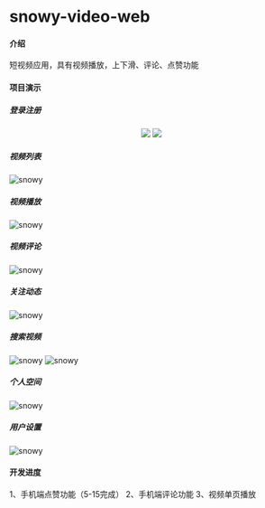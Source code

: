 # snowy-video-web

#### 介绍
短视频应用，具有视频播放，上下滑、评论、点赞功能

#### 项目演示
##### 登录注册

<center>
<figure>
<img src="https://icewx-1251138640.cos.ap-guangzhou.myqcloud.com/github%2Fsnowy-video-serve%2FPhoto_0524_4a.jpg?1" />
<img src="https://icewx-1251138640.cos.ap-guangzhou.myqcloud.com/github%2Fsnowy-video-serve%2FPhoto_0524_3a.jpg?1" />
</figure>
</center>

##### 视频列表
![snowy](https://icewx-1251138640.cos.ap-guangzhou.myqcloud.com/github%2Fsnowy-video-serve%2FPhoto_0524_2a.jpg?1)

##### 视频播放
![snowy](https://icewx-1251138640.cos.ap-guangzhou.myqcloud.com/github%2Fsnowy-video-serve%2FPhoto_0526_1a.jpg?1)

##### 视频评论
![snowy](https://icewx-1251138640.cos.ap-guangzhou.myqcloud.com/github%2Fsnowy-video-serve%2FPhoto_0526_2a.jpg?1)

##### 关注动态
![snowy](https://icewx-1251138640.cos.ap-guangzhou.myqcloud.com/github%2Fsnowy-video-serve%2FPhoto_0524_6a.jpg?1)

##### 搜索视频
![snowy](https://icewx-1251138640.cos.ap-guangzhou.myqcloud.com/github%2Fsnowy-video-serve%2FPhoto_0524_9a.jpg?1)
![snowy](https://icewx-1251138640.cos.ap-guangzhou.myqcloud.com/github%2Fsnowy-video-serve%2FPhoto_0524_8a.jpg?1)
##### 个人空间
![snowy](https://icewx-1251138640.cos.ap-guangzhou.myqcloud.com/github%2Fsnowy-video-serve%2FPhoto_0524_1a.jpg?1)

##### 用户设置
![snowy](https://icewx-1251138640.cos.ap-guangzhou.myqcloud.com/github%2Fsnowy-video-serve%2FPhoto_0524_7a.jpg?1)

#### 开发进度
1、手机端点赞功能（5-15完成）
2、手机端评论功能
3、视频单页播放
